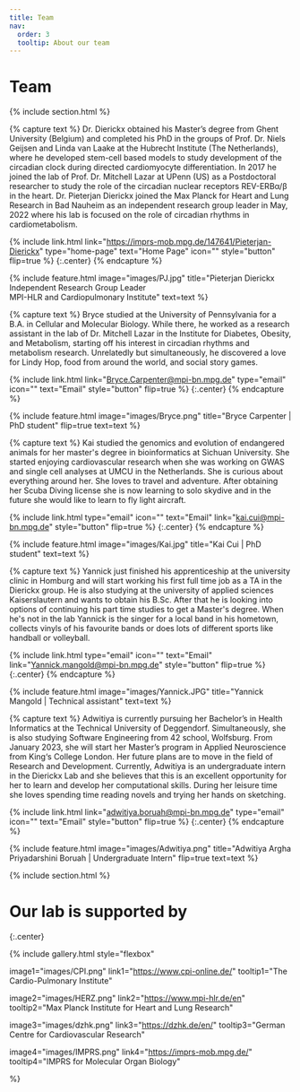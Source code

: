 ```yaml
---
title: Team
nav:
  order: 3
  tooltip: About our team
---
```


# <i class="fas fa-users"></i>Team


{% include section.html %}


{% capture text %}
Dr. Dierickx obtained his Master’s degree from Ghent University (Belgium) and completed his PhD in the groups of Prof. Dr. Niels Geijsen and Linda van Laake at the Hubrecht Institute (The Netherlands), where he developed stem-cell based models to study development of the circadian clock during directed cardiomyocyte differentiation. In 2017 he joined the lab of Prof. Dr. Mitchell Lazar at UPenn (US) as a Postdoctoral researcher to study the role of the circadian nuclear receptors REV-ERBα/β in the heart. Dr. Pieterjan Dierickx joined the Max Planck for Heart and Lung Research in Bad Nauheim as an independent research group leader in May, 2022 where his lab is focused on the role of circadian rhythms in cardiometabolism. 

{%
  include link.html
  link="https://imprs-mob.mpg.de/147641/Pieterjan-Dierickx"
  type="home-page"
  text="Home Page"
  icon=""
  style="button"
  flip=true
%}
{:.center}
{% endcapture %}

{%
  include feature.html
  image="images/PJ.jpg"
  title="Pieterjan Dierickx<br>Independent Research Group Leader<br>MPI-HLR and Cardiopulmonary Institute"
  text=text
%}

{% capture text %}
Bryce studied at the University of Pennsylvania for a B.A. in Cellular and Molecular Biology. While there, he worked as a research assistant in the lab of Dr. Mitchell Lazar in the Institute for Diabetes, Obesity, and Metabolism, starting off his interest in circadian rhythms and metabolism research. Unrelatedly but simultaneously, he discovered a love for Lindy Hop, food from around the world, and social story games.

{%
  include link.html
  link="Bryce.Carpenter@mpi-bn.mpg.de"
  type="email"
  icon=""
  text="Email"
  style="button"
  flip=true
%}
{:.center}
{% endcapture %}

{%
  include feature.html
  image="images/Bryce.png"
  title="Bryce Carpenter  |  PhD student"
  flip=true
  text=text
%}

{% capture text %}
Kai studied the genomics and evolution of endangered animals for her master's degree in bioinformatics at Sichuan University. She started enjoying cardiovascular research when she was working on GWAS and single cell analyses at UMCU in the Netherlands.  She is curious about everything around her. She loves to travel and adventure. After obtaining her Scuba Diving license she is now learning to solo skydive and in the future she would like to learn to fly light aircraft. 

{%
  include link.html
  type="email"
  icon=""
  text="Email"
  link="kai.cui@mpi-bn.mpg.de"
  style="button"
  flip=true
%}
{:.center}
{% endcapture %}

{%
  include feature.html
  image="images/Kai.jpg"
  title="Kai Cui  |  PhD student"
  text=text
%}


{% capture text %}
Yannick just finished his apprenticeship at the university clinic in Homburg and will start working his first full time job as a TA in the Dierickx group.
He is also studying at the university of applied sciences Kaiserslautern and wants to obtain his B.Sc. After that he is looking into options of continuing his part time studies to get a Master's degree.
When he's not in the lab Yannick is the singer for a local band in his hometown, collects vinyls of his favourite bands or does lots of different sports like handball or volleyball.

{%
  include link.html
  type="email"
  icon=""
  text="Email"
  link="Yannick.mangold@mpi-bn.mpg.de"
  style="button"
  flip=true
%}
{:.center}
{% endcapture %}

{%
  include feature.html
  image="images/Yannick.JPG"
  title="Yannick Mangold  |  Technical assistant"
  text=text
%}


{% capture text %}
Adwitiya is currently pursuing her Bachelor’s in Health Informatics at the Technical University of Deggendorf. Simultaneously, she is also studying Software Engineering from 42 school, Wolfsburg. From January 2023, she will start her Master’s program in Applied Neuroscience from King‘s College London. Her future plans are to move in the field of Research and Development. Currently, Adwitiya is an undergraduate intern in the Dierickx Lab and she believes that this is an excellent opportunity for her to learn and develop her computational skills. During her leisure time she loves spending time reading novels and trying her hands on sketching.


{%
  include link.html
  link="adwitiya.boruah@mpi-bn.mpg.de"
  type="email"
  icon=""
  text="Email"
  style="button"
  flip=true
%}
{:.center}
{% endcapture %}

{%
  include feature.html
  image="images/Adwitiya.png"
  title="Adwitiya Argha Priyadarshini Boruah  |   Undergraduate Intern"
  flip=true
  text=text
%}

 
{% include section.html %} 
  
# Our lab is supported by
{:.center}

{%
  include gallery.html
  style="flexbox"

  image1="images/CPI.png"
  link1="https://www.cpi-online.de/"
  tooltip1="The Cardio-Pulmonary Institute"

  image2="images/HERZ.png"
  link2="https://www.mpi-hlr.de/en"
  tooltip2="Max Planck Institute for Heart and Lung Research"

  image3="images/dzhk.png"
  link3="https://dzhk.de/en/"
  tooltip3="German Centre for Cardiovascular Research"

  image4="images/IMPRS.png"
  link4="https://imprs-mob.mpg.de/"
  tooltip4="IMPRS for Molecular Organ Biology"

  
  %}
